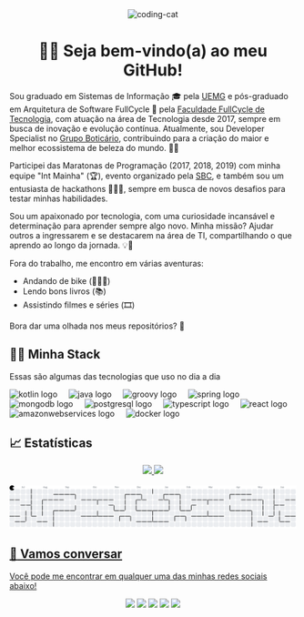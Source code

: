 <div align="center">
  <img src="https://media1.giphy.com/media/v1.Y2lkPTc5MGI3NjExeWk2MGhnNjBkMjF5azNzdWd6cndiYWthdzRoNWZsbGIwdnpnM2lybyZlcD12MV9pbnRlcm5hbF9naWZfYnlfaWQmY3Q9Zw/26xBwdIuRJiAIqHwA/giphy.gif" width="100" alt="coding-cat" />
</div>

<h1 align="center"> 👩‍💻 Seja bem-vindo(a) ao meu GitHub! </h1>

Sou graduado em Sistemas de Informação 🎓 pela [UEMG](http://www.uemg.br/unidades-2019/164-passos) e pós-graduado em Arquitetura de Software FullCycle 🚧 pela [Faculdade FullCycle de Tecnologia](https://fullcycle.com.br/), com atuação na área de Tecnologia desde 2017, sempre em busca de inovação e evolução contínua. Atualmente, sou Developer Specialist no [Grupo Boticário](https://www.grupoboticario.com.br/), contribuindo para a criação do maior e melhor ecossistema de beleza do mundo. 💄✨

Participei das Maratonas de Programação (2017, 2018, 2019) com minha equipe "Int Mainha" (🏆), evento organizado pela [SBC](http://maratona.sbc.org.br/sobre20.html), e também sou um entusiasta de hackathons 🧑🏻‍💻, sempre em busca de novos desafios para testar minhas habilidades.

Sou um apaixonado por tecnologia, com uma curiosidade incansável e determinação para aprender sempre algo novo. Minha missão? Ajudar outros a ingressarem e se destacarem na área de TI, compartilhando o que aprendo ao longo da jornada. 💡🚀

Fora do trabalho, me encontro em várias aventuras:

- Andando de bike (🚵🏻‍♂️)
- Lendo bons livros (📚)
- Assistindo filmes e séries (🎞️)

Bora dar uma olhada nos meus repositórios? 🚀

## 🧑‍💻 Minha Stack

Essas são algumas das tecnologias que uso no dia a dia

<div align="left">
  <img src="https://cdn.jsdelivr.net/gh/devicons/devicon/icons/kotlin/kotlin-original.svg" height="40" alt="kotlin logo"  />
  <img width="12" />
  <img src="https://cdn.jsdelivr.net/gh/devicons/devicon/icons/java/java-original-wordmark.svg" height="40" alt="java logo"  />
  <img width="12" />
  <img src="https://cdn.jsdelivr.net/gh/devicons/devicon/icons/groovy/groovy-original.svg" height="40" alt="groovy logo"  />
  <img width="12" />
  <img src="https://cdn.jsdelivr.net/gh/devicons/devicon/icons/spring/spring-original.svg" height="40" alt="spring logo"  />
  <img width="12" />
  <img src="https://cdn.jsdelivr.net/gh/devicons/devicon/icons/mongodb/mongodb-original.svg" height="40" alt="mongodb logo"  />
  <img width="12" />
  <img src="https://cdn.jsdelivr.net/gh/devicons/devicon/icons/postgresql/postgresql-original.svg" height="40" alt="postgresql logo"  />
  <img width="12" />
  <img src="https://cdn.jsdelivr.net/gh/devicons/devicon/icons/typescript/typescript-original.svg" height="40" alt="typescript logo"  />
  <img width="12" />
  <img src="https://cdn.jsdelivr.net/gh/devicons/devicon/icons/react/react-original-wordmark.svg" height="40" alt="react logo"  />
  <img width="12" />
  <img src="https://cdn.jsdelivr.net/gh/devicons/devicon/icons/amazonwebservices/amazonwebservices-plain-wordmark.svg" height="40" alt="amazonwebservices logo"  />
  <img width="12" />
  <img src="https://cdn.jsdelivr.net/gh/devicons/devicon/icons/docker/docker-original-wordmark.svg" height="40" alt="docker logo"  />
</div>

## 📈 Estatísticas

<div align="center">
  <a href="https://github.com/hygorm10">
  <img height="180em" src="https://github-readme-stats.vercel.app/api?username=hygorm10&show_icons=true&theme=dracula&include_all_commits=true&count_private=true"/>
  <img height="180em" src="https://github-readme-stats.vercel.app/api/top-langs/?username=hygorm10&layout=compact&langs_count=7&theme=dracula"/>
</div>

<br>

<picture>
  <source media="(prefers-color-scheme: dark)" srcset="https://raw.githubusercontent.com/hygorm10/hygorm10/output/pacman-contribution-graph-dark.svg">
  <source media="(prefers-color-scheme: light)" srcset="https://raw.githubusercontent.com/hygorm10/hygorm10/output/pacman-contribution-graph.svg">
  <img alt="pacman contribution graph" src="https://raw.githubusercontent.com/hygorm10/hygorm10/output/pacman-contribution-graph.svg">
</picture>

## :speech_balloon: Vamos conversar

Você pode me encontrar em qualquer uma das minhas redes sociais abaixo!

<div align="center">
  <a href="https://www.linkedin.com/in/hygormartins" target="_blank"><img src="https://img.shields.io/badge/-LinkedIn-%230077B5?style=for-the-badge&logo=linkedin&logoColor=white" target="_blank"></a>
  <a href="https://www.instagram.com/hygorm10" target="_blank"><img src="https://img.shields.io/badge/-Instagram-%23E4405F?style=for-the-badge&logo=instagram&logoColor=white" target="_blank"></a>
  <a href="https://www.facebook.com/HygorMartins" target="_blank"><img src="https://img.shields.io/badge/Facebook-1877F2?style=for-the-badge&logo=facebook&logoColor=white" target="_blank"></a>
  <a href = "mailto:hygor.martins74@live.com"><img src="https://img.shields.io/badge/Microsoft_Outlook-0078D4?style=for-the-badge&logo=microsoft-outlook&logoColor=white target="_blank"></a>
  <a href="https://open.spotify.com/user/hygor_martins?si=6c10a991b7bb4209" target="_blank"><img src="https://img.shields.io/badge/Spotify-1ED760?&style=for-the-badge&logo=spotify&logoColor=white" target="_blank"></a>
</div>

#
